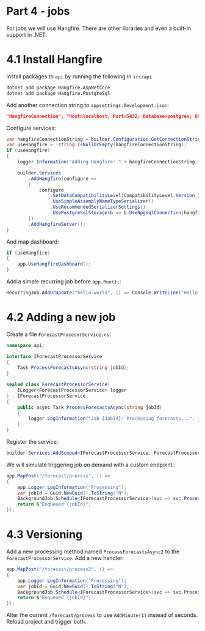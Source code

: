 # Part 4 - jobs

For jobs we will use Hangfire. There are other libraries and even a built-in
support in .NET.

# 4.1 Install Hangfire

Install packages to `api` by running the following in `src/api`

```sh
dotnet add package Hangfire.AspNetCore
dotnet add package Hangfire.PostgreSql
```

Add another connection string to `appsettings.Development.json`:

```json
"HangfireConnection": "Host=localhost; Port=5432; Database=postgres; Username=postgres; Password=postgres"
```

Configure services:

```csharp
var hangfireConnectionString = builder.Configuration.GetConnectionString("HangfireConnection");
var useHangfire = !string.IsNullOrEmpty(hangfireConnectionString);
if (useHangfire)
{
    logger.Information("Adding Hangfire: " + hangfireConnectionString + ".");

    builder.Services
        .AddHangfire(configure =>
        {
            configure
                .SetDataCompatibilityLevel(CompatibilityLevel.Version_180)
                .UseSimpleAssemblyNameTypeSerializer()
                .UseRecommendedSerializerSettings()
                .UsePostgreSqlStorage(b => b.UseNpgsqlConnection(hangfireConnectionString));
        })
        .AddHangfireServer();
}
```

And map dashboard:

```csharp
if (useHangfire)
{
    app.UseHangfireDashboard();
}
```

Add a simple recurring job before `app.Run();`:

```csharp
RecurringJob.AddOrUpdate("hello-world", () => Console.WriteLine("Hello World!"), Cron.Minutely);
```

# 4.2 Adding a new job

Create a file `ForecastProcesorService.cs`:

```csharp
namespace api;

interface IForecastProcessorService
{
    Task ProcessForecastsAsync(string jobId);
}

sealed class ForecastProcessorService(
    ILogger<ForecastProcessorService> logger
) : IForecastProcessorService
{
    public async Task ProcessForecastsAsync(string jobId)
    {
        logger.LogInformation("Job {JobId}: Processing forecasts...", jobId);
    }
}
```

Register the service:

```csharp
builder.Services.AddScoped<IForecastProcessorService, ForecastProcessorService>();
```

We will simulate triggering job on demand with a custom endpoint:

```csharp
app.MapPost("/forecast/process", () =>
{
    app.Logger.LogInformation("Processing");
    var jobId = Guid.NewGuid().ToString("N");
    BackgroundJob.Schedule<IForecastProcessorService>(svc => svc.ProcessForecastsAsync(jobId), DateTime.Now.AddSeconds(1));
    return $"Enqueued {jobId}";
});
```

# 4.3 Versioning

Add a new processing method named `ProcessForecastsAsync2` to the `ForecastProcessorService`.
Add a new handler:

```csharp
app.MapPost("/forecast/process2", () =>
{
    app.Logger.LogInformation("Processing");
    var jobId = Guid.NewGuid().ToString("N");
    BackgroundJob.Schedule<IForecastProcessorService>(svc => svc.ProcessForecastsAsync2(jobId), DateTime.Now.AddSeconds(1));
    return $"Enqueued {jobId}";
});
```

Alter the current `/forecast/process` to use `AddMinute(1)` instead of seconds.
Reload project and trigger both.
